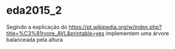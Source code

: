 # eda2015_2

Segindo a explicação do https://pt.wikipedia.org/w/index.php?title=%C3%81rvore_AVL&printable=yes implementem uma árvore balanceada pela altura
